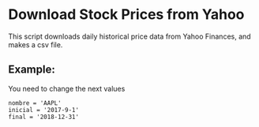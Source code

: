 # Download Stock Prices from Yahoo
This script downloads daily historical price data from Yahoo Finances, and makes a csv file.

## Example:
You need to change the next values 
```
nombre = 'AAPL'
inicial = '2017-9-1'
final = '2018-12-31'
```
